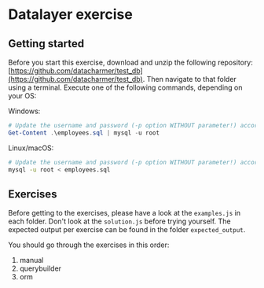 # Datalayer exercise

## Getting started

Before you start this exercise, download and unzip the following repository: [https://github.com/datacharmer/test_db](https://github.com/datacharmer/test_db).
Then navigate to that folder using a terminal. Execute one of the following commands, depending on your OS:

Windows:

```powershell
# Update the username and password (-p option WITHOUT parameter!) according to your config
Get-Content .\employees.sql | mysql -u root
```

Linux/macOS:

```bash
# Update the username and password (-p option WITHOUT parameter!) according to your config
mysql -u root < employees.sql
```

## Exercises

Before getting to the exercises, please have a look at the `examples.js` in each folder. Don't look at the `solution.js` before trying yourself.
The expected output per exercise can be found in the folder `expected_output`.

You should go through the exercises in this order:

1. manual
2. querybuilder
3. orm

